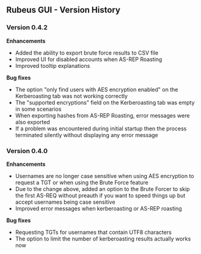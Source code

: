 ## Rubeus GUI - Version History

### Version 0.4.2

**Enhancements**

- Added the ability to export brute force results to CSV file
- Improved UI for disabled accounts when AS-REP Roasting
- Improved tooltip explanations

**Bug fixes**

- The option "only find users with AES encryption enabled" on the Kerberoasting tab was not working correctly
- The "supported encryptions" field on the Kerberoasting tab was empty in some scenarios
- When exporting hashes from AS-REP Roasting, error messages were also exported
- If a problem was encountered during initial startup then the process terminated silently without displaying any error message

### Version 0.4.0

**Enhancements**

- Usernames are no longer case sensitive when using AES encryption to request a TGT or when using the Brute Force feature
- Due to the change above, added an option to the Brute Forcer to skip the first AS-REQ without preauth if you want to speed things up but accept usernames being case sensitive
- Improved error messages when kerberoasting or AS-REP roasting

**Bug fixes**

- Requesting TGTs for usernames that contain UTF8 characters
- The option to limit the number of kerberoasting results actually works now
